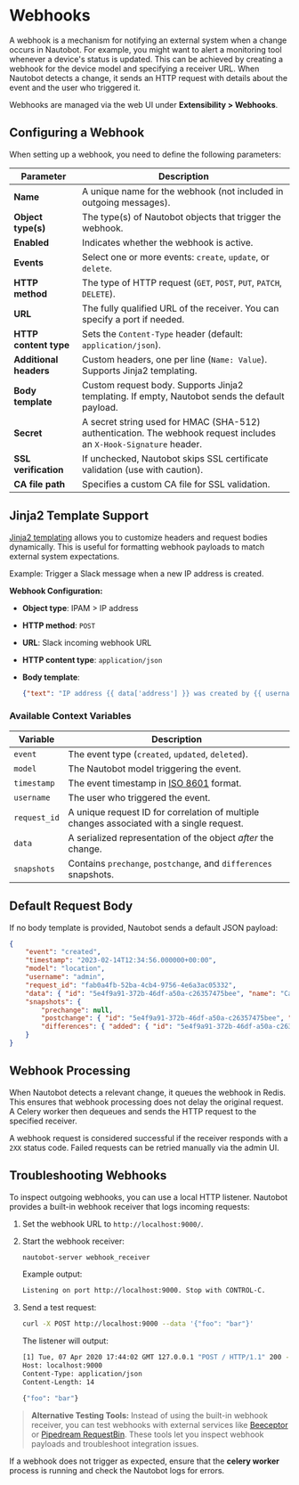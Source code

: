 # Webhooks

A webhook is a mechanism for notifying an external system when a change occurs in Nautobot. For example, you might want to alert a monitoring tool whenever a device's status is updated. This can be achieved by creating a webhook for the device model and specifying a receiver URL. When Nautobot detects a change, it sends an HTTP request with details about the event and the user who triggered it.

Webhooks are managed via the web UI under **Extensibility > Webhooks**.

## Configuring a Webhook

When setting up a webhook, you need to define the following parameters:

| Parameter | Description |
|-----------|-------------|
| **Name** | A unique name for the webhook (not included in outgoing messages). |
| **Object type(s)** | The type(s) of Nautobot objects that trigger the webhook. |
| **Enabled** | Indicates whether the webhook is active. |
| **Events** | Select one or more events: `create`, `update`, or `delete`. |
| **HTTP method** | The type of HTTP request (`GET`, `POST`, `PUT`, `PATCH`, `DELETE`). |
| **URL** | The fully qualified URL of the receiver. You can specify a port if needed. |
| **HTTP content type** | Sets the `Content-Type` header (default: `application/json`). |
| **Additional headers** | Custom headers, one per line (`Name: Value`). Supports Jinja2 templating. |
| **Body template** | Custom request body. Supports Jinja2 templating. If empty, Nautobot sends the default payload. |
| **Secret** | A secret string used for HMAC (SHA-512) authentication. The webhook request includes an `X-Hook-Signature` header. |
| **SSL verification** | If unchecked, Nautobot skips SSL certificate validation (use with caution). |
| **CA file path** | Specifies a custom CA file for SSL validation. |

## Jinja2 Template Support

[Jinja2 templating](https://jinja.palletsprojects.com/) allows you to customize headers and request bodies dynamically. This is useful for formatting webhook payloads to match external system expectations.

Example: Trigger a Slack message when a new IP address is created.

**Webhook Configuration:**

- **Object type**: IPAM > IP address
- **HTTP method**: `POST`
- **URL**: Slack incoming webhook URL
- **HTTP content type**: `application/json`
- **Body template**:
  
  ```json
  {"text": "IP address {{ data['address'] }} was created by {{ username }}!"}
  ```

### Available Context Variables

| Variable | Description |
|----------|-------------|
| `event` | The event type (`created`, `updated`, `deleted`). |
| `model` | The Nautobot model triggering the event. |
| `timestamp` | The event timestamp in [ISO 8601](https://en.wikipedia.org/wiki/ISO_8601) format. |
| `username` | The user who triggered the event. |
| `request_id` | A unique request ID for correlation of multiple changes associated with a single request. |
| `data` | A serialized representation of the object *after* the change. |
| `snapshots` | Contains `prechange`, `postchange`, and `differences` snapshots. |

## Default Request Body

If no body template is provided, Nautobot sends a default JSON payload:

```json
{
    "event": "created",
    "timestamp": "2023-02-14T12:34:56.000000+00:00",
    "model": "location",
    "username": "admin",
    "request_id": "fab0a4fb-52ba-4cb4-9756-4e6a3ac05332",
    "data": { "id": "5e4f9a91-372b-46df-a50a-c26357475bee", "name": "Campus A" },
    "snapshots": {
        "prechange": null,
        "postchange": { "id": "5e4f9a91-372b-46df-a50a-c26357475bee", "name": "Campus A" },
        "differences": { "added": { "id": "5e4f9a91-372b-46df-a50a-c26357475bee", "name": "Campus A" } }
    }
}
```

## Webhook Processing

When Nautobot detects a relevant change, it queues the webhook in Redis. This ensures that webhook processing does not delay the original request. A Celery worker then dequeues and sends the HTTP request to the specified receiver.

A webhook request is considered successful if the receiver responds with a `2XX` status code. Failed requests can be retried manually via the admin UI.

## Troubleshooting Webhooks

To inspect outgoing webhooks, you can use a local HTTP listener. Nautobot provides a built-in webhook receiver that logs incoming requests:

1. Set the webhook URL to `http://localhost:9000/`.
2. Start the webhook receiver:

    ```sh
    nautobot-server webhook_receiver
    ```

    Example output:

    ```sh
    Listening on port http://localhost:9000. Stop with CONTROL-C.
    ```

3. Send a test request:

    ```sh
    curl -X POST http://localhost:9000 --data '{"foo": "bar"}'
    ```

    The listener will output:

    ```sh
    [1] Tue, 07 Apr 2020 17:44:02 GMT 127.0.0.1 "POST / HTTP/1.1" 200 -
    Host: localhost:9000
    Content-Type: application/json
    Content-Length: 14

    {"foo": "bar"}
    ```

> **Alternative Testing Tools:**
> Instead of using the built-in webhook receiver, you can test webhooks with external services like [Beeceptor](https://beeceptor.com/) or [Pipedream RequestBin](https://pipedream.com/requestbin). These tools let you inspect webhook payloads and troubleshoot integration issues.

If a webhook does not trigger as expected, ensure that the **celery worker** process is running and check the Nautobot logs for errors.
